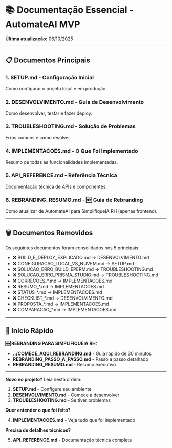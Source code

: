 # 📚 Documentação Essencial - AutomateAI MVP

**Última atualização:** 06/10/2025

---

## 📋 Documentos Principais

### **1. SETUP.md** - Configuração Inicial

Como configurar o projeto local e em produção.

### **2. DESENVOLVIMENTO.md** - Guia de Desenvolvimento  

Como desenvolver, testar e fazer deploy.

### **3. TROUBLESHOOTING.md** - Solução de Problemas

Erros comuns e como resolver.

### **4. IMPLEMENTACOES.md** - O Que Foi Implementado

Resumo de todas as funcionalidades implementadas.

### **5. API_REFERENCE.md** - Referência Técnica

Documentação técnica de APIs e componentes.

### **6. REBRANDING_RESUMO.md** - 🆕 Guia de Rebranding

Como atualizar de AutomateAI para SimplifiqueIA RH (apenas frontend).

---

## 🗑️ Documentos Removidos

Os seguintes documentos foram consolidados nos 5 principais:

- ❌ BUILD_E_DEPLOY_EXPLICADO.md → DESENVOLVIMENTO.md
- ❌ CONFIGURACAO_LOCAL_VS_NUVEM.md → SETUP.md
- ❌ SOLUCAO_ERRO_BUILD_EPERM.md → TROUBLESHOOTING.md
- ❌ SOLUCAO_ERRO_PRISMA_STUDIO.md → TROUBLESHOOTING.md
- ❌ CORRECOES_*.md → IMPLEMENTACOES.md
- ❌ RESUMO_*.md → IMPLEMENTACOES.md
- ❌ STATUS_*.md → IMPLEMENTACOES.md
- ❌ CHECKLIST_*.md → DESENVOLVIMENTO.md
- ❌ PROPOSTA_*.md → IMPLEMENTACOES.md
- ❌ COMPARACAO_*.md → IMPLEMENTACOES.md

---

## 🚀 Início Rápido

**🆕 REBRANDING PARA SIMPLIFIQUEIA RH:**

- **../COMECE_AQUI_REBRANDING.md** - Guia rápido de 30 minutos
- **REBRANDING_PASSO_A_PASSO.md** - Passo a passo detalhado
- **REBRANDING_RESUMO.md** - Resumo executivo

---

**Novo no projeto?** Leia nesta ordem:

1. **SETUP.md** - Configure seu ambiente
2. **DESENVOLVIMENTO.md** - Comece a desenvolver
3. **TROUBLESHOOTING.md** - Se tiver problemas

**Quer entender o que foi feito?**

4. **IMPLEMENTACOES.md** - Veja tudo que foi implementado

**Precisa de detalhes técnicos?**

5. **API_REFERENCE.md** - Documentação técnica completa
